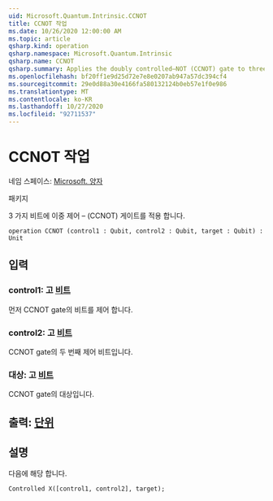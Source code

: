 ```yaml
---
uid: Microsoft.Quantum.Intrinsic.CCNOT
title: CCNOT 작업
ms.date: 10/26/2020 12:00:00 AM
ms.topic: article
qsharp.kind: operation
qsharp.namespace: Microsoft.Quantum.Intrinsic
qsharp.name: CCNOT
qsharp.summary: Applies the doubly controlled–NOT (CCNOT) gate to three qubits.
ms.openlocfilehash: bf20ff1e9d25d72e7e8e0207ab947a57dc394cf4
ms.sourcegitcommit: 29e0d88a30e4166fa580132124b0eb57e1f0e986
ms.translationtype: MT
ms.contentlocale: ko-KR
ms.lasthandoff: 10/27/2020
ms.locfileid: "92711537"
---
```

# <a name="ccnot-operation"></a>CCNOT 작업

네임 스페이스: [Microsoft. 양자](xref:Microsoft.Quantum.Intrinsic)

패키지 [](https://nuget.org/packages/)


3 가지 비트에 이중 제어 – (CCNOT) 게이트를 적용 합니다.

```qsharp
operation CCNOT (control1 : Qubit, control2 : Qubit, target : Qubit) : Unit
```


## <a name="input"></a>입력

### <a name="control1--qubit"></a>control1: 고 [비트](xref:microsoft.quantum.lang-ref.qubit)

먼저 CCNOT gate의 비트를 제어 합니다.


### <a name="control2--qubit"></a>control2: 고 [비트](xref:microsoft.quantum.lang-ref.qubit)

CCNOT gate의 두 번째 제어 비트입니다.


### <a name="target--qubit"></a>대상: 고 [비트](xref:microsoft.quantum.lang-ref.qubit)

CCNOT gate의 대상입니다.



## <a name="output--unit"></a>출력: [단위](xref:microsoft.quantum.lang-ref.unit)



## <a name="remarks"></a>설명

다음에 해당 합니다.

```qsharp
Controlled X([control1, control2], target);
```